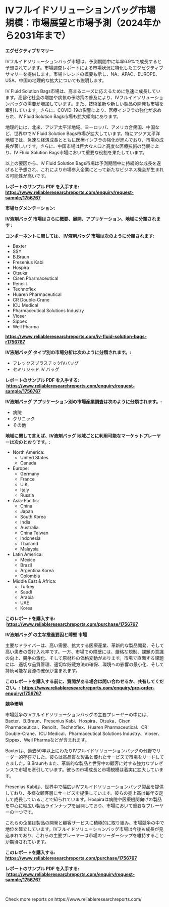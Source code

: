 <p><h1>IVフルイドソリューションバッグ市場規模：市場展望と市場予測（2024年から2031年まで）</h1></p><p><strong>エグゼクティブサマリー</strong></p>
<p><p>IVフルイドソリューションバッグ市場は、予測期間中に年率6.9%で成長すると予想されています。市場調査レポートによる市場状況に特化したエグゼクティブサマリーを提供します。市場トレンドの概要も示し、NA、APAC、EUROPE、USA、中国の地理的な拡大についても説明します。</p><p>IV Fluid Solution Bags市場は、高まるニーズに応えるために急速に成長しています。高齢化社会の増加や病気の予防策の普及により、IVフルイドソリューションバッグの需要が増加しています。また、技術革新や新しい製品の開発も市場を牽引しています。さらに、COVID-19の影響により、医療インフラの強化が求められ、IV Fluid Solution Bags市場も拡大傾向にあります。</p><p>地理的には、北米、アジア太平洋地域、ヨーロッパ、アメリカ合衆国、中国など、世界中でIV Fluid Solution Bags市場が拡大しています。特にアジア太平洋地域では、急速な経済成長とともに医療インフラの強化が進んでおり、市場の成長が著しいです。さらに、中国市場は巨大な人口と高度な医療技術の発展により、IV Fluid Solution Bags市場において重要な役割を果たしています。</p><p>以上の要因から、IV Fluid Solution Bags市場は予測期間中に持続的な成長を遂げると予想され、これにより市場参入企業にとって新たなビジネス機会が生まれる可能性が高いです。</p></p>
<p><strong>レポートのサンプル PDF を入手する: <a href="https://www.reliableresearchreports.com/enquiry/request-sample/1756767">https://www.reliableresearchreports.com/enquiry/request-sample/1756767</a></strong></p>
<p><strong>市場セグメンテーション:</strong></p>
<p><strong> IV液剤バッグ 市場はさらに概要、展開、アプリケーション、地域に分類されます :</strong></p>
<p><strong>コンポーネントに関しては、 IV液剤バッグ 市場は次のように分類されます: &nbsp;</strong></p>
<p><ul><li>Baxter</li><li>SSY</li><li>B.Braun</li><li>Fresenius Kabi</li><li>Hospira</li><li>Otsuka</li><li>Cisen Pharmaceutical</li><li>Renolit</li><li>Technoflex</li><li>Huaren Pharmaceutical</li><li>CR Double-Crane</li><li>ICU Medical</li><li>Pharmaceutical Solutions Industry</li><li>Vioser</li><li>Sippex</li><li>Well Pharma</li></ul></p>
<p><strong><a href="https://www.reliableresearchreports.com/iv-fluid-solution-bags-r1756767">https://www.reliableresearchreports.com/iv-fluid-solution-bags-r1756767</a></strong></p>
<p><strong> IV液剤バッグ タイプ別の市場分析は次のように分類されます。:</strong></p>
<p><ul><li>フレックスプラスチックIVバッグ</li><li>セミリジッド IV バッグ</li></ul></p>
<p><strong>レポートのサンプル PDF を入手する: &nbsp;<a href="https://www.reliableresearchreports.com/enquiry/request-sample/1756767">https://www.reliableresearchreports.com/enquiry/request-sample/1756767</a></strong></p>
<p><strong> IV液剤バッグ アプリケーション別の市場産業調査は次のように分類されます。:</strong></p>
<p><ul><li>病院</li><li>クリニック</li><li>その他</li></ul></p>
<p><strong>地域に関して言えば、IV液剤バッグ 地域ごとに利用可能なマーケットプレーヤーは次のとおりです。:</strong></p>
<p><ul>
    <li>
        North America:
        <ul>
            <li>United States</li>
            <li>Canada</li>
        </ul>
    </li>
    <li>
        Europe:
        <ul>
            <li>Germany</li>
            <li>France</li>
            <li>U.K.</li>
            <li>Italy</li>
            <li>Russia</li>
        </ul>
    </li>
    <li>
        Asia-Pacific:
        <ul>
            <li>China</li>
            <li>Japan</li>
            <li>South Korea</li>
            <li>India</li>
            <li>Australia</li>
            <li>China Taiwan</li>
            <li>Indonesia</li>
            <li>Thailand</li>
            <li>Malaysia</li>
        </ul>
    </li>
    <li>
        Latin America:
        <ul>
            <li>Mexico</li>
            <li>Brazil</li>
            <li>Argentina Korea</li>
            <li>Colombia</li>
        </ul>
    </li>
    <li>
        Middle East & Africa:
        <ul>
            <li>Turkey</li>
            <li>Saudi</li>
            <li>Arabia</li>
            <li>UAE</li>
            <li>Korea</li>
        </ul>
    </li>
    </ul></p>
<p><strong>このレポートを購入する: &nbsp;<a href="https://www.reliableresearchreports.com/purchase/1756767">https://www.reliableresearchreports.com/purchase/1756767</a></strong></p>
<p><strong>IV液剤バッグ の主な推進要因と障壁 市場</strong></p>
<p><p>主要なドライバーは、高い需要、拡大する医療産業、革新的な製品開発、そして高い患者の受け入れ率です。一方、市場での障壁には、厳格な規制、課題の意識の向上、競争の激化、そして原材料の価格変動があります。市場で直面する課題には、適切な品質管理、適切な貯蔵方法の確保、環境への影響の最小化、そして持続可能な資源の確保が含まれます。</p></p>
<p><strong>このレポートを購入する前に、質問がある場合は問い合わせるか、共有してください。:&nbsp; <a href="https://www.reliableresearchreports.com/enquiry/pre-order-enquiry/1756767">https://www.reliableresearchreports.com/enquiry/pre-order-enquiry/1756767</a></strong></p>
<p><strong>競争環境</strong></p>
<p><p>市場競争のIVフルイドソリューションバッグの主要プレーヤーの中には、Baxter、B.Braun、Fresenius Kabi、Hospira、Otsuka、Cisen Pharmaceutical、Renolit、Technoflex、Huaren Pharmaceutical、CR Double-Crane、ICU Medical、Pharmaceutical Solutions Industry、Vioser、Sippex、Well Pharmaなどが含まれます。</p><p>Baxterは、過去50年以上にわたりIVフルイドソリューションバッグの分野でリーダー的存在でした。彼らは高品質な製品と優れたサービスで市場をリードしてきました。B.Braunもまた、革新的な製品と世界中の顧客に対する強力なプレゼンスで市場を牽引しています。彼らの市場成長と市場規模は着実に拡大しています。</p><p>Fresenius Kabiは、世界中で幅広いIVフルイドソリューションバッグ製品を提供しており、多様な顧客層にサービスを提供しています。彼らの売上高は毎年安定して成長していることで知られています。Hospiraは病院や医療機関向けの製品を中心に幅広い製品ラインナップを展開しており、市場において重要なプレーヤーの一つです。</p><p>これらの企業は製品の開発と顧客サービスに積極的に取り組み、市場競争の中で地位を確立しています。IVフルイドソリューションバッグ市場は今後も成長が見込まれており、これらの主要プレーヤーは市場のリーダーシップを維持することが期待されています。</p></p>
<p><strong>このレポートを購入する: &nbsp; <a href="https://www.reliableresearchreports.com/purchase/1756767">https://www.reliableresearchreports.com/purchase/1756767</a></strong></p>
<p><strong>レポートのサンプル PDF を入手する: &nbsp;<a href="https://www.reliableresearchreports.com/enquiry/request-sample/1756767">https://www.reliableresearchreports.com/enquiry/request-sample/1756767</a></strong><strong></strong></p>
<p>&nbsp;</p>
<p>Check more reports on https://www.reliableresearchreports.com/</p>